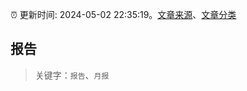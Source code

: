 :alarm_clock: 更新时间: 2024-05-02 22:35:19。[文章来源](/README.md)、[文章分类](/TAGS.md)

## 报告


> 关键字：`报告`、`月报`



